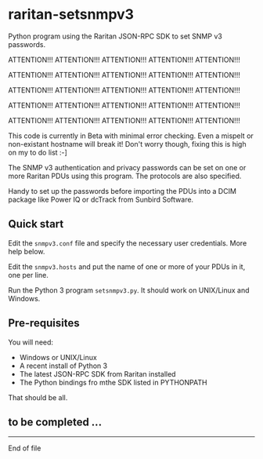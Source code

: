 # raritan-setsnmpv3

Python program using the Raritan JSON-RPC SDK to set SNMP v3 passwords.

ATTENTION!!! ATTENTION!!! ATTENTION!!! ATTENTION!!! ATTENTION!!!

ATTENTION!!! ATTENTION!!! ATTENTION!!! ATTENTION!!! ATTENTION!!!

ATTENTION!!! ATTENTION!!! ATTENTION!!! ATTENTION!!! ATTENTION!!!

ATTENTION!!! ATTENTION!!! ATTENTION!!! ATTENTION!!! ATTENTION!!!

ATTENTION!!! ATTENTION!!! ATTENTION!!! ATTENTION!!! ATTENTION!!!

This code is currently in Beta with minimal error checking.  Even
a mispelt or non-existant hostname will break it!  Don't worry though,
fixing this is high on my to do list :-]

The SNMP v3 authentication and privacy passwords can be set on one or
more Raritan PDUs using this program.  The protocols are also specified.

Handy to set up the passwords before importing the PDUs into a DCIM
package like Power IQ or dcTrack from Sunbird Software.

## Quick start

Edit the `snmpv3.conf` file and specify the necessary user credentials.  More help below.

Edit the `snmpv3.hosts` and put the name of one or more of your PDUs in it, one per line.

Run the Python 3 program `setsnmpv3.py`.  It should work on UNIX/Linux and Windows.

## Pre-requisites

You will need:

+ Windows or UNIX/Linux
+ A recent install of Python 3
+ The latest JSON-RPC SDK from Raritan installed
+ The Python bindings fro mthe SDK listed in PYTHONPATH

That should be all.

## to be completed ...

------------------------------------
End of file
